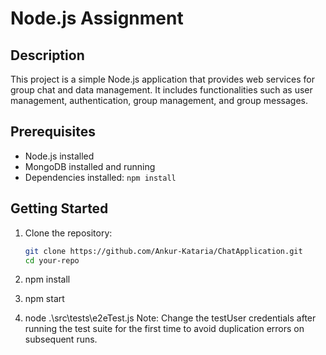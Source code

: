 # Node.js Assignment

## Description

This project is a simple Node.js application that provides web services for group chat and data management. It includes functionalities such as user management, authentication, group management, and group messages.

## Prerequisites

- Node.js installed
- MongoDB installed and running
- Dependencies installed: `npm install`

## Getting Started

1. Clone the repository:

   ```bash
   git clone https://github.com/Ankur-Kataria/ChatApplication.git
   cd your-repo

2. npm install

3. npm start

4. node .\src\tests\e2eTest.js 
Note: Change the testUser credentials after running the test suite for the first time to avoid duplication errors on subsequent runs.
